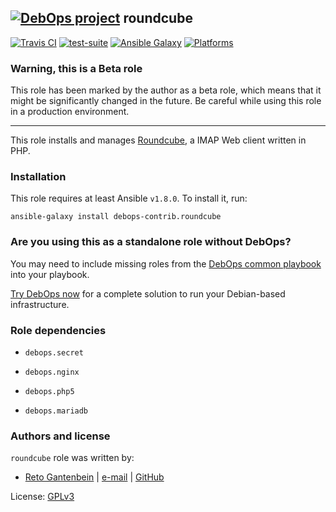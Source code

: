 ## [![DebOps project](http://debops.org/images/debops-small.png)](http://debops.org) roundcube

[![Travis CI](http://img.shields.io/travis/debops-contrib/ansible-roundcube.svg?style=flat)](http://travis-ci.org/debops-contrib/ansible-roundcube)
[![test-suite](http://img.shields.io/badge/test--suite-ansible--roundcube-blue.svg?style=flat)](https://github.com/ganto/test-suite/tree/master/ansible-roundcube/)
[![Ansible Galaxy](http://img.shields.io/badge/galaxy-debops--contrib.roundcube-660198.svg?style=flat)](https://galaxy.ansible.com/debops-contrib/roundcube/)
[![Platforms](http://img.shields.io/badge/platforms-debian-lightgrey.svg?style=flat)](#)

### Warning, this is a Beta role

This role has been marked by the author as a beta role, which means that it
might be significantly changed in the future. Be careful while using this role
in a production environment.

***

This role installs and manages [Roundcube](http://roundcube.net/), a IMAP Web
client written in PHP.

### Installation

This role requires at least Ansible `v1.8.0`. To install it, run:

```Shell
ansible-galaxy install debops-contrib.roundcube
```

### Are you using this as a standalone role without DebOps?

You may need to include missing roles from the [DebOps common
playbook](https://github.com/debops/debops-playbooks/blob/master/playbooks/common.yml)
into your playbook.

[Try DebOps now](https://github.com/debops/debops) for a complete solution to run your Debian-based infrastructure.


### Role dependencies

* ``debops.secret``

* ``debops.nginx``

* ``debops.php5``

* ``debops.mariadb``


### Authors and license

`roundcube` role was written by:

- [Reto Gantenbein](https://linuxmonk.ch/) | [e-mail](mailto:reto.gantenbein@linuxmonk.ch) | [GitHub](https://github.com/ganto)

License: [GPLv3](https://tldrlegal.com/license/gnu-general-public-license-v3-%28gpl-3%29)
